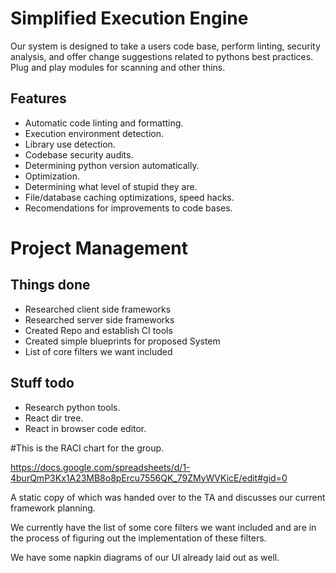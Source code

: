 # Simplified Execution Engine

Our system is designed to take a users code base, perform linting, security analysis, and offer change suggestions related to pythons best practices.
Plug and play modules for scanning and other thins.

## Features
   - Automatic code linting and formatting.
   - Execution environment detection.
   - Library use detection.
   - Codebase security audits.
   - Determining python version automatically.
   - Optimization.
   - Determining what level of stupid they are.
   - File/database caching optimizations, speed hacks.
   - Recomendations for improvements to code bases.

# Project Management

## Things done
* Researched client side frameworks
* Researched server side frameworks
* Created Repo and establish CI tools
* Created simple blueprints for proposed System
* List of core filters we want included

## Stuff todo
* Research python tools.
* React dir tree.
* React in browser code editor.

#This is the RACI chart for the group.

https://docs.google.com/spreadsheets/d/1-4burQmP3Kx1A23MB8o8pErcu7556QK_79ZMyWVKicE/edit#gid=0

A static copy of which was handed over to the TA and discusses our current framework planning.

We currently have the list of some core filters we want included and are in the process of figuring out the implementation of these filters.

We have some napkin diagrams of our UI already laid out as well.
